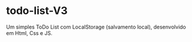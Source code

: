 # todo-list-V3
 Um simples ToDo List com LocalStorage (salvamento local), desenvolvido em Html, Css e JS.
